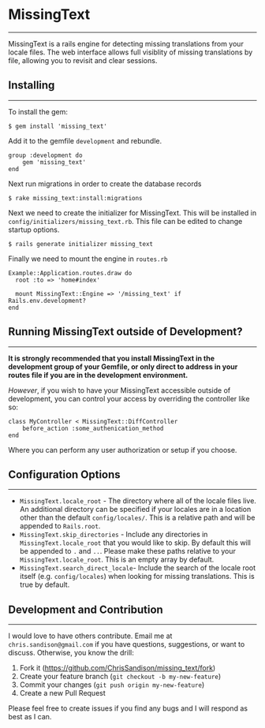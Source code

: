 # MissingText
---

MissingText is a rails engine for detecting missing translations from your locale files. The web interface allows full visiblity of missing translations by file, allowing you to revisit and clear sessions.

## Installing 
---

To install the gem:

``` 
$ gem install 'missing_text'
```

Add it to the gemfile `development` and rebundle.

``` 
group :development do
	gem 'missing_text'
end
```
Next run migrations in order to create the database records

```
$ rake missing_text:install:migrations
```

Next we need to create the initializer for MissingText. This will be installed in `config/initializers/missing_text.rb`. This file can be edited to change startup options.

```
$ rails generate initializer missing_text
```

Finally we need to mount the engine in `routes.rb`

```
Example::Application.routes.draw do
  root :to => 'home#index'

  mount MissingText::Engine => '/missing_text' if Rails.env.development?
end
```

## Running MissingText outside of Development?
---

**It is strongly recommended that you install MissingText in the development group of your Gemfile, or only direct to address in your routes file if you are in the development environment.**

_However_, if you wish to have your MissingText accessible outside of development, you can control your access by overriding the controller like so:

```
class MyController < MissingText::DiffController
	before_action :some_authenication_method
end
``` 

Where you can perform any user authorization or setup if you choose.


## Configuration Options
---

* `MissingText.locale_root` - The directory where all of the locale files live. An additional directory can be specified if your locales are in a location other than the default `config/locales/`. This is a relative path and will be appended to `Rails.root`.
* `MissingText.skip_directories` - Include any directories in `MissingText.locale_root` that you would like to skip. By default this will be appended to `.` and `..`. Please make these paths relative to your `MissingText.locale_root`. This is an empty array by default.
* `MissingText.search_direct_locale`- Include the search of the locale root itself (e.g. `config/locales`) when looking for missing translations. This is true by default.

## Development and Contribution
---

I would love to have others contribute. Email me at `chris.sandison@gmail.com` if you have questions, suggestions, or want to discuss. Otherwise, you know the drill:

1. Fork it (https://github.com/ChrisSandison/missing_text/fork)
2. Create your feature branch (`git checkout -b my-new-feature`)
3. Commit your changes (`git push origin my-new-feature`)
4. Create a new Pull Request

Please feel free to create issues if you find any bugs and I will respond as best as I can.

